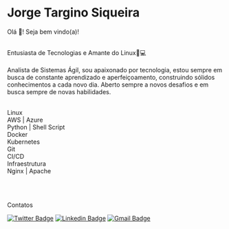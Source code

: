# Jorge Targino Siqueira

Olá 👋!
Seja bem vindo(a)!<br />

<br />
Entusiasta de Tecnologias e Amante do Linux🐧💻<br />
<br />
Analista de Sistemas Ágil, sou apaixonado por tecnologia, estou sempre em busca de constante aprendizado e aperfeiçoamento, construindo sólidos conhecimentos a cada novo dia. Aberto sempre a novos desafios e em busca sempre de novas habilidades.<br />


<br />

Linux<br />
AWS | Azure<br />
Python | Shell Script<br />
Docker<br />
Kubernetes<br />
Git<br />
CI/CD<br />
Infraestrutura<br />
Nginx | Apache<br />


<br />

<br />

Contatos

[![Twitter Badge](https://img.shields.io/badge/-@jorgetsiqueira-6633cc?style=flat-square&labelColor=6633cc&logo=twitter&logoColor=white&link=https://twitter.com/jorgetsiqueira)](https://twitter.com/jorgetsiqueira) 
[![Linkedin Badge](https://img.shields.io/badge/-JorgeTarginoSiqueira-6633cc?style=flat-square&logo=Linkedin&logoColor=white&link=https://www.linkedin.com/in/jorgetsiqueira/)](https://www.linkedin.com/in/jorgetsiqueira/) 
[![Gmail Badge](https://img.shields.io/badge/-jorgetsiqueira@gmail.com-6633cc?style=flat-square&logo=Gmail&logoColor=white&link=mailto:jorgetsiqueira@gmail.com)](mailto:jorgetsiqueira@gmail.com)


